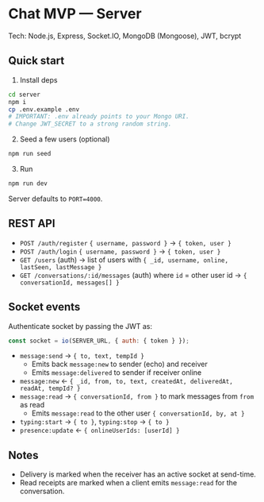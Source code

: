 # Chat MVP — Server

Tech: Node.js, Express, Socket.IO, MongoDB (Mongoose), JWT, bcrypt

## Quick start

1) Install deps
```bash
cd server
npm i
cp .env.example .env
# IMPORTANT: .env already points to your Mongo URI.
# Change JWT_SECRET to a strong random string.
```

2) Seed a few users (optional)
```bash
npm run seed
```

3) Run
```bash
npm run dev
```

Server defaults to `PORT=4000`.

## REST API

- `POST /auth/register` `{ username, password }` -> `{ token, user }`
- `POST /auth/login` `{ username, password }` -> `{ token, user }`
- `GET /users` (auth) -> list of users with `{ _id, username, online, lastSeen, lastMessage }`
- `GET /conversations/:id/messages` (auth) where `id` = other user id -> `{ conversationId, messages[] }`

## Socket events

Authenticate socket by passing the JWT as:
```js
const socket = io(SERVER_URL, { auth: { token } });
```

- `message:send` → `{ to, text, tempId }`
  - Emits back `message:new` to sender (echo) and receiver
  - Emits `message:delivered` to sender if receiver online
- `message:new` ← `{ _id, from, to, text, createdAt, deliveredAt, readAt, tempId? }`
- `message:read` → `{ conversationId, from }` to mark messages from `from` as read
  - Emits `message:read` to the other user `{ conversationId, by, at }`
- `typing:start` → `{ to }`, `typing:stop` → `{ to }`
- `presence:update` ← `{ onlineUserIds: [userId] }`

## Notes
- Delivery is marked when the receiver has an active socket at send-time.
- Read receipts are marked when a client emits `message:read` for the conversation.
